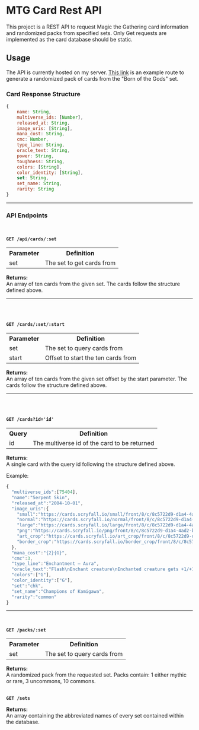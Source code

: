 # MTG Card Rest API

This project is a REST API to request Magic the Gathering card information and randomized packs from specified sets. Only Get requests are implemented as the card database should be static.

## Usage

The API is currently hosted on my server. [This link](http://143.198.62.169:3333/api/packs/bng) is an example route to generate a randomized pack of cards from the "Born of the Gods" set.

### Card Response Structure

```javascript
{
    name: String,
    multiverse_ids: [Number],
    released_at: String,
    image_uris: [String],
    mana_cost: String,
    cmc: Number,
    type_line: String,
    oracle_text: String,
    power: String,
    toughness: String,
    colors: [String],
    color_identity: [String],
    set: String,
    set_name: String,
    rarity: String
}
```
<hr>

### API Endpoints

<br>

<b>`GET /api/cards/:set`</b>

<table>
  <tr>
    <th>Parameter</th>
    <th>Definition</th>
  </tr>
  <tr>
    <td>set</td>
    <td>The set to get cards from</td>
  </tr>
</table>

<b>Returns:</b><br>
An array of ten cards from the given set. The cards follow the structure defined above.
<hr>
<br><br>

<b>`GET /cards/:set/:start`</b>

<table>
  <tr>
    <th>Parameter</th>
    <th>Definition</th>
  </tr>
  <tr>
    <td>set</td>
    <td>The set to query cards from</td>
  </tr>
  <tr>
    <td>start</td>
    <td>Offset to start the ten cards from</td>
  </tr>
</table>

<b>Returns:</b><br>
An array of ten cards from the given set offset by the start parameter. The cards follow the structure defined above.
<hr>
<br><br>

<b>`GET /cards?id='id'`</b>

<table>
  <tr>
    <th>Query</th>
    <th>Definition</th>
  </tr>
  <tr>
    <td>id</td>
    <td>The multiverse id of the card to be returned</td>
  </tr>
</table>

<b>Returns:</b><br>
A single card with the query id following the structure defined above.<br>

Example:<br>
```javascript
{
  "multiverse_ids":[75404],
  "name":"Serpent Skin",
  "released_at":"2004-10-01",
  "image_uris":{
    "small":"https://cards.scryfall.io/small/front/8/c/8c5722d9-d1a4-4ad2-bf85-db666d4a30d9.jpg?1562762476",
    "normal":"https://cards.scryfall.io/normal/front/8/c/8c5722d9-d1a4-4ad2-bf85-db666d4a30d9.jpg?1562762476",
    "large":"https://cards.scryfall.io/large/front/8/c/8c5722d9-d1a4-4ad2-bf85-db666d4a30d9.jpg?1562762476",
    "png":"https://cards.scryfall.io/png/front/8/c/8c5722d9-d1a4-4ad2-bf85-db666d4a30d9.png?1562762476",
    "art_crop":"https://cards.scryfall.io/art_crop/front/8/c/8c5722d9-d1a4-4ad2-bf85-db666d4a30d9.jpg?1562762476",
    "border_crop":"https://cards.scryfall.io/border_crop/front/8/c/8c5722d9-d1a4-4ad2-bf85-db666d4a30d9.jpg?1562762476"
  },
  "mana_cost":"{2}{G}",
  "cmc":3,
  "type_line":"Enchantment — Aura",
  "oracle_text":"Flash\nEnchant creature\nEnchanted creature gets +1/+1.\n{G}: Regenerate enchanted creature.",
  "colors":["G"],
  "color_identity":["G"],
  "set":"chk",
  "set_name":"Champions of Kamigawa",
  "rarity":"common"
}
```
<hr>
<br>

<b>`GET /packs/:set`</b>

<table>
  <tr>
    <th>Parameter</th>
    <th>Definition</th>
  </tr>
  <tr>
    <td>set</td>
    <td>The set to query cards from</td>
  </tr>
</table>

<b>Returns:</b><br>
A randomized pack from the requested set. Packs contain: 1 either mythic or rare, 3 uncommons, 10 commons.<br><br>


<b>`GET /sets`</b>

<b>Returns:</b><br>
An array containing the abbreviated names of every set contained within the database.<br><br>
